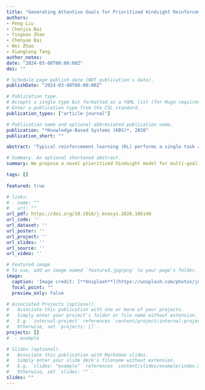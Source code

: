 ```yaml
---
title: "Generating Attentive Goals for Prioritized Hindsight Reinforcement Learning."
authors:
- Peng Liu
- Chenjia Bai
- Yingnan Zhao
- Chenyao Bai
- Wei Zhao
- Xianglong Tang
author_notes:
date: "2024-03-08T00:00:00Z"
doi: ""

# Schedule page publish date (NOT publication's date).
publishDate: "2024-03-08T00:00:00Z"

# Publication type.
# Accepts a single type but formatted as a YAML list (for Hugo requirements).
# Enter a publication type from the CSL standard.
publication_types: ["article-journal"]

# Publication name and optional abbreviated publication name.
publication: "*Knowledge-Based Systems (KBS)*, 2020"
publication_short: ""

abstract: "Typical reinforcement learning (RL) performs a single task and does not scale to problems in which an agent must perform multiple tasks, such as moving a robot arm to different locations. The multi-goal framework extends typical RL using a goal-conditional value function and policy, whereby the agent pursues different goals in different episodes. By treating a virtual goal as the desired one, and frequently giving the agent rewards, hindsight experience replay has achieved promising results in the sparse-reward setting of multi-goal RL. However, these virtual goals are uniformly sampled after the replay state from experiences, regardless of their significance. We propose a novel prioritized hindsight model for multi-goal RL in which the agent is provided with more valuable goals, as measured by the expected temporal-difference (TD) error. An attentive goals generation (AGG) network, which consists of temporal convolutions, multi-head dot product attentions, and a last-attention network, is structured to generate the virtual goals to replay. The AGG network is trained by following the gradient of TD-error calculated by an actor–critic model, and generates goals to maximize the expected TD-error with replay transitions. The whole network is fully differentiable and can be learned in an end-to-end manner. The proposed method is evaluated on several robotic manipulating tasks and demonstrates improved sample efficiency and performance."

# Summary. An optional shortened abstract.
summary: We propose a novel prioritized hindsight model for multi-goal RL in which the agent is provided with more valuable goals, as measured by the expected temporal-difference (TD) error.

tags: []
  
featured: true

# links:
# - name: ""
#   url: ""
url_pdf: https://doi.org/10.1016/j.knosys.2020.106140
url_code: ''
url_dataset: ''
url_poster: ''
url_project: ''
url_slides: ''
url_source: ''
url_video: ''

# Featured image
# To use, add an image named `featured.jpg/png` to your page's folder. 
image:
  caption: 'Image credit: [**Unsplash**](https://unsplash.com/photos/jdD8gXaTZsc)'
  focal_point: ""
  preview_only: false

# Associated Projects (optional).
#   Associate this publication with one or more of your projects.
#   Simply enter your project's folder or file name without extension.
#   E.g. `internal-project` references `content/project/internal-project/index.md`.
#   Otherwise, set `projects: []`.
projects: []
#  - example

# Slides (optional).
#   Associate this publication with Markdown slides.
#   Simply enter your slide deck's filename without extension.
#   E.g. `slides: "example"` references `content/slides/example/index.md`.
#   Otherwise, set `slides: ""`.
slides: ""
---
```

